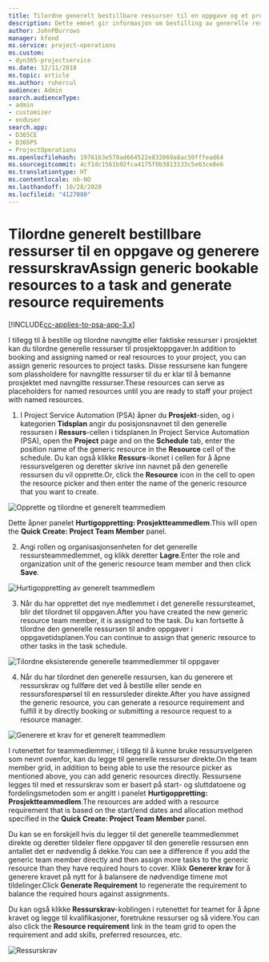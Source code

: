 ```yaml
---
title: Tilordne generelt bestillbare ressurser til en oppgave og et prosjektteam
description: Dette emnet gir informasjon om bestilling av generelle ressurser for aktiviteter og prosjektteam.
author: JohnPBurrows
manager: kfend
ms.service: project-operations
ms.custom:
- dyn365-projectservice
ms.date: 12/11/2018
ms.topic: article
ms.author: ruhercul
audience: Admin
search.audienceType:
- admin
- customizer
- enduser
search.app:
- D365CE
- D365PS
- ProjectOperations
ms.openlocfilehash: 19761b3e570ad664522e832069a8ac50fffead64
ms.sourcegitcommit: 4cf1dc1561b92fca4175f0b3813133c5e63ce8e6
ms.translationtype: HT
ms.contentlocale: nb-NO
ms.lasthandoff: 10/28/2020
ms.locfileid: "4127080"
---
```

# <a name="assign-generic-bookable-resources-to-a-task-and-generate-resource-requirements"></a><span data-ttu-id="68e0f-103">Tilordne generelt bestillbare ressurser til en oppgave og generere ressurskrav</span><span class="sxs-lookup"><span data-stu-id="68e0f-103">Assign generic bookable resources to a task and generate resource requirements</span></span> 

[!INCLUDE[cc-applies-to-psa-app-3.x](../includes/cc-applies-to-psa-app-3x.md)]

<span data-ttu-id="68e0f-104">I tillegg til å bestille og tilordne navngitte eller faktiske ressurser i prosjektet kan du tilordne generelle ressurser til prosjektoppgaver.</span><span class="sxs-lookup"><span data-stu-id="68e0f-104">In addition to booking and assigning named or real resources to your project, you can assign generic resources to project tasks.</span></span> <span data-ttu-id="68e0f-105">Disse ressursene kan fungere som plassholdere for navngitte ressurser til du er klar til å bemanne prosjektet med navngitte ressurser.</span><span class="sxs-lookup"><span data-stu-id="68e0f-105">These resources can serve as placeholders for named resources until you are ready to staff your project with named resources.</span></span> 

1. <span data-ttu-id="68e0f-106">I Project Service Automation (PSA) åpner du **Prosjekt**-siden, og i kategorien **Tidsplan** angir du posisjonsnavnet til den generelle ressursen i **Ressurs**-cellen i tidsplanen.</span><span class="sxs-lookup"><span data-stu-id="68e0f-106">In Project Service Automation (PSA), open the **Project** page and on the **Schedule** tab, enter the position name of the generic resource in the **Resource** cell of the schedule.</span></span> <span data-ttu-id="68e0f-107">Du kan også klikke **Ressurs**-ikonet i cellen for å åpne ressursvelgeren og deretter skrive inn navnet på den generelle ressursen du vil opprette.</span><span class="sxs-lookup"><span data-stu-id="68e0f-107">Or, click the **Resource** icon in the cell to open the resource picker and then enter the name of the generic resource that you want to create.</span></span>

![Opprette og tilordne et generelt teammedlem](media/RM-how-to-9.png)

<span data-ttu-id="68e0f-109">Dette åpner panelet **Hurtigoppretting: Prosjektteammedlem**.</span><span class="sxs-lookup"><span data-stu-id="68e0f-109">This will open the **Quick Create: Project Team Member** panel.</span></span> 

2. <span data-ttu-id="68e0f-110">Angi rollen og organisasjonsenheten for det generelle ressursteammedlemmet, og klikk deretter **Lagre**.</span><span class="sxs-lookup"><span data-stu-id="68e0f-110">Enter the role and organization unit of the generic resource team member and then click **Save**.</span></span>

![Hurtigoppretting av generelt teammedlem](media/RM-how-to-10.png)

3. <span data-ttu-id="68e0f-112">Når du har opprettet det nye medlemmet i det generelle ressursteamet, blir det tilordnet til oppgaven.</span><span class="sxs-lookup"><span data-stu-id="68e0f-112">After you have created the new generic resource team member, it is assigned to the task.</span></span> <span data-ttu-id="68e0f-113">Du kan fortsette å tilordne den generelle ressursen til andre oppgaver i oppgavetidsplanen.</span><span class="sxs-lookup"><span data-stu-id="68e0f-113">You can continue to assign that generic resource to other tasks in the task schedule.</span></span>

![Tilordne eksisterende generelle teammedlemmer til oppgaver](media/RM-how-to-11.png)

4. <span data-ttu-id="68e0f-115">Når du har tilordnet den generelle ressursen, kan du generere et ressurskrav og fullføre det ved å bestille eller sende en ressursforespørsel til en ressursleder direkte.</span><span class="sxs-lookup"><span data-stu-id="68e0f-115">After you have assigned the generic resource, you can generate a resource requirement and fulfill it by directly booking or submitting a resource request to a resource manager.</span></span>

![Generere et krav for et generelt teammedlem](media/RM-how-to-12.png)

<span data-ttu-id="68e0f-117">I rutenettet for teammedlemmer, i tillegg til å kunne bruke ressursvelgeren som nevnt ovenfor, kan du legge til generelle ressurser direkte.</span><span class="sxs-lookup"><span data-stu-id="68e0f-117">On the team member grid, in addition to being able to use the resource picker as mentioned above, you can add generic resources directly.</span></span> <span data-ttu-id="68e0f-118">Ressursene legges til med et ressurskrav som er basert på start- og sluttdatoene og fordelingsmetoden som er angitt i panelet **Hurtigoppretting: Prosjektteammedlem**.</span><span class="sxs-lookup"><span data-stu-id="68e0f-118">The resources are added with a resource requirement that is based on the start/end dates and allocation method specified in the **Quick Create: Project Team Member** panel.</span></span>

<span data-ttu-id="68e0f-119">Du kan se en forskjell hvis du legger til det generelle teammedlemmet direkte og deretter tildeler flere oppgaver til den generelle ressursen enn antallet det er nødvendig å dekke.</span><span class="sxs-lookup"><span data-stu-id="68e0f-119">You can see a difference if you add the generic team member directly and then assign more tasks to the generic resource than they have required hours to cover.</span></span> <span data-ttu-id="68e0f-120">Klikk **Generer krav** for å generere kravet på nytt for å balansere de nødvendige timene mot tildelinger.</span><span class="sxs-lookup"><span data-stu-id="68e0f-120">Click **Generate Requirement** to regenerate the requirement to balance the required hours against assignments.</span></span>

<span data-ttu-id="68e0f-121">Du kan også klikke **Ressurskrav**-koblingen i rutenettet for teamet for å åpne kravet og legge til kvalifikasjoner, foretrukne ressurser og så videre.</span><span class="sxs-lookup"><span data-stu-id="68e0f-121">You can also click the **Resource requirement** link in the team grid to open the requirement and add skills, preferred resources, etc.</span></span>

![Ressurskrav](media/RM-how-to-13.png)

